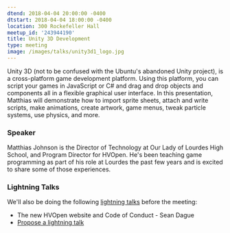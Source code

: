 ```yaml
---
dtend: 2018-04-04 20:00:00 -0400
dtstart: 2018-04-04 18:00:00 -0400
location: 300 Rockefeller Hall
meetup_id: '243944190'
title: Unity 3D Development
type: meeting
image: /images/talks/unity3d1_logo.jpg
---
```


Unity 3D (not to be confused with the Ubuntu's abandoned Unity
project), is a cross-platform game development platform. Using this
platform, you can script your games in JavaScript or C# and drag and
drop objects and components all in a flexible graphical user
interface. In this presentation, Matthias will demonstrate how to
import sprite sheets, attach and write scripts, make animations,
create artwork, game menus, tweak particle systems, use physics, and
more.

### Speaker ###

Matthias Johnson is the Director of Technology at Our Lady of Lourdes
High School, and Program Director for HVOpen. He's been teaching game
programming as part of his role at Lourdes the past few years and is
excited to share some of those experiences.

### Lightning Talks ###

We'll also be doing the
following [lightning talks](/lightning-talks.html) before the meeting:

* The new HVOpen website and Code of Conduct - Sean Dague
* [Propose a lightning talk](https://goo.gl/forms/MhJegBO3Tir7SlHf1)
